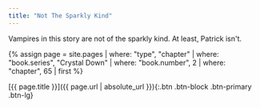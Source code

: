 ```yaml
---
title: "Not The Sparkly Kind"
---
```

Vampires in this story are not of the sparkly kind. At least, Patrick isn't.

{% assign page = site.pages
  | where: "type", "chapter"
  | where: "book.series", "Crystal Down"
  | where: "book.number", 2
  | where: "chapter", 65
  | first %}

[{{ page.title }}]({{ page.url | absolute_url }}){:.btn .btn-block .btn-primary .btn-lg}
<!--more-->
